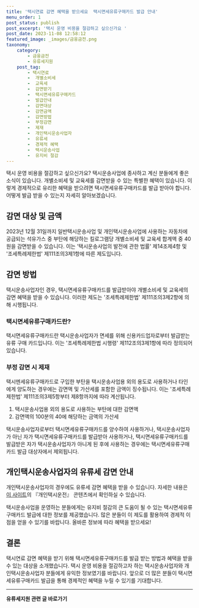 ```yaml
---
title: '택시연료 감면 혜택을 받으세요  택시면세유류구매카드 발급 안내'
menu_order: 1
post_status: publish
post_excerpt: '택시 운영 비용을 절감하고 싶으신가요 '
post_date: 2023-11-08 12:58:12
featured_image: _images/금융금전.png
taxonomy:
    category:
        - 금융금전
        - 유류세지원
    post_tag:
        - 택시연료
        -  개별소비세
        -  교육세
        -  감면받기
        -  택시면세유류구매카드
        -  발급안내
        -  감면대상
        -  감면금액
        -  감면방법
        -  부정감면
        -  제재
        -  개인택시운송사업자
        -  유류세
        -  경제적 혜택
        -  택시운송사업
        -  유지비 절감
---
```



택시 운영 비용을 절감하고 싶으신가요? 
택시운송사업에 종사하고 계신 분들에게 좋은 소식이 있습니다. 개별소비세 및 교육세를 감면받을 수 있는 특별한 혜택이 있습니다. 이렇게 경제적으로 유리한 혜택을 받으려면 택시면세유류구매카드를 발급 받아야 합니다. 어떻게 발급 받을 수 있는지 자세히 알아보겠습니다.

## 감면 대상 및 금액
2023년 12월 31일까지 일반택시운송사업 및 개인택시운송사업에 사용하는 자동차에 공급되는 석유가스 중 부탄에 해당하는 킬로그램당 개별소비세 및 교육세 합계액 중 40원을 감면받을 수 있습니다. 이는 '택시운송사업의 발전에 관한 법률' 제14조제4항 및 '조세특례제한법' 제111조의3제1항에 따른 제도입니다.

## 감면 방법
택시운송사업자인 경우, 택시면세유류구매카드를 발급받아야 개별소비세 및 교육세의 감면 혜택을 받을 수 있습니다. 이러한 제도는 '조세특례제한법' 제111조의3제2항에 의해 시행됩니다.

### 택시면세유류구매카드란?
택시면세유류구매카드란 택시운송사업자가 면세를 위해 신용카드업자로부터 발급받는 유류 구매 카드입니다. 이는 '조세특례제한법 시행령' 제112조의3제1항에 따라 정의되어 있습니다.

### 부정 감면 시 제재
택시멘세유류구매카드로 구입한 부탄을 택시운송사업용 외의 용도로 사용하거나 타인에게 양도하는 경우에는 감면액 및 가산세를 포함한 금액이 징수됩니다. 이는 '조세특례제한법' 제111조의3제5항부터 제8항까지에 따라 계산됩니다.

1. 택시운송사업용 외의 용도로 사용하는 부탄에 대한 감면액
2. 감면액의 100분의 40에 해당하는 금액의 가산세

택시운송사업자로부터 택시면세유류구매카드를 양수하여 사용하거나, 택시운송사업자가 아닌 자가 택시면세유류구매카드를 발급받아 사용하거나, 택시면세유류구매카드를 발급받은 자가 택시운송사업자가 아니게 된 후에 사용하는 경우에는 택시면세유류구매카드 발급 대상자에서 제외됩니다.

## 개인택시운송사업자의 유류세 감면 안내
개인택시운송사업자의 경우에도 유류세 감면 혜택을 받을 수 있습니다. 자세한 내용은 [이 사이트](https://uknowlaw.com/)의 『개인택시운전』 콘텐츠에서 확인하실 수 있습니다.

택시운송사업을 운영하는 분들에게는 유지비 절감의 큰 도움이 될 수 있는 택시면세유류구매카드 발급에 대한 정보를 제공했습니다. 많은 분들이 이 제도를 활용하여 경제적 이점을 얻을 수 있기를 바랍니다. 올바른 정보에 따라 혜택을 받으세요!

## 결론
택시연료 감면 혜택을 받기 위해 택시면세유류구매카드를 발급 받는 방법과 혜택을 받을 수 있는 대상을 소개했습니다. 택시 운영 비용을 절감하고자 하는 택시운송사업자와 개인택시운송사업자 분들에게 유익한 정보였기를 바랍니다. 앞으로 더 많은 분들이 택시면세유류구매카드 발급을 통해 경제적인 혜택을 누릴 수 있기를 기대합니다.
<!-- wp:separator -->
<hr class="wp-block-separator has-alpha-channel-opacity"/>
<!-- /wp:separator -->

<!-- wp:group {"backgroundColor":"base","layout":{"type":"constrained"}} -->
<div class="wp-block-group has-base-background-color has-background"><!-- wp:paragraph {"align":"center","fontSize":"medium"} -->
<p class="has-text-align-center has-large-font-size"><strong>유류세지원 관련 글 바로가기</strong></p>
<!-- /wp:paragraph -->


<!-- wp:latest-posts
{"categories":[{"id":14360,"count":19,"description":"","link":"https://uknowlaw.com/category/%ec%9c%a0%eb%a5%98%ec%84%b8%ec%a7%80%ec%9b%90/","name":"유류세지원","slug":"유류세지원","taxonomy":"category","parent":0,"meta":[],"_links":{"self":[{"href":"https://uknowlaw.com/wp-json/wp/v2/categories/14360"}],"collection":[{"href":"https://uknowlaw.com/wp-json/wp/v2/categories"}],"about":[{"href":"https://uknowlaw.com/wp-json/wp/v2/taxonomies/category"}],"wp:post_type":[{"href":"https://uknowlaw.com/wp-json/wp/v2/posts?categories=14360"}],"curies":[{"name":"wp","href":"https://api.w.org/{rel}","templated":true}]}}],"postsToShow":100,"excerptLength":28,"postLayout":"grid","columns":2,"featuredImageAlign":"left","featuredImageSizeSlug":"large","fontSize":"small"} /--></div>
<!-- /wp:group -->